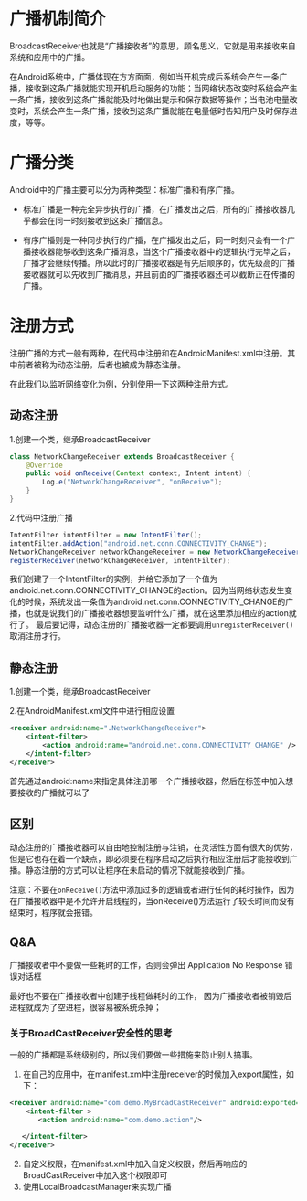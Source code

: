 # 广播机制简介
BroadcastReceiver也就是“广播接收者”的意思，顾名思义，它就是用来接收来自系统和应用中的广播。

在Android系统中，广播体现在方方面面，例如当开机完成后系统会产生一条广播，接收到这条广播就能实现开机启动服务的功能；当网络状态改变时系统会产生一条广播，接收到这条广播就能及时地做出提示和保存数据等操作；当电池电量改变时，系统会产生一条广播，接收到这条广播就能在电量低时告知用户及时保存进度，等等。

# 广播分类
Android中的广播主要可以分为两种类型：标准广播和有序广播。

* 标准广播是一种完全异步执行的广播，在广播发出之后，所有的广播接收器几乎都会在同一时刻接收到这条广播信息。

* 有序广播则是一种同步执行的广播，在广播发出之后，同一时刻只会有一个广播接收器能够收到这条广播消息，当这个广播接收器中的逻辑执行完毕之后，广播才会继续传播。所以此时的广播接收器是有先后顺序的，优先级高的广播接收器就可以先收到广播消息，并且前面的广播接收器还可以截断正在传播的广播。

# 注册方式
注册广播的方式一般有两种，在代码中注册和在AndroidManifest.xml中注册。其中前者被称为动态注册，后者也被成为静态注册。

在此我们以监听网络变化为例，分别使用一下这两种注册方式。
## 动态注册
1.创建一个类，继承BroadcastReceiver

```java
class NetworkChangeReceiver extends BroadcastReceiver {
    @Override
    public void onReceive(Context context, Intent intent) {
        Log.e("NetworkChangeReceiver", "onReceive");
    }
}
```

2.代码中注册广播

```java
IntentFilter intentFilter = new IntentFilter();
intentFilter.addAction("android.net.conn.CONNECTIVITY_CHANGE");
NetworkChangeReceiver networkChangeReceiver = new NetworkChangeReceiver();
registerReceiver(networkChangeReceiver, intentFilter);
```
我们创建了一个IntentFilter的实例，并给它添加了一个值为android.net.conn.CONNECTIVITY_CHANGE的action。因为当网络状态发生变化的时候，系统发出一条值为android.net.conn.CONNECTIVITY_CHANGE的广播，也就是说我们的广播接收器想要监听什么广播，就在这里添加相应的action就行了。
最后要记得，动态注册的广播接收器一定都要调用`unregisterReceiver()`取消注册才行。

## 静态注册
1.创建一个类，继承BroadcastReceiver

2.在AndroidManifest.xml文件中进行相应设置
```xml
<receiver android:name=".NetworkChangeReceiver">
	<intent-filter>
		<action android:name="android.net.conn.CONNECTIVITY_CHANGE" />
	</intent-filter>
</receiver>
```
首先通过android:name来指定具体注册哪一个广播接收器，然后在<intent-filter>标签中加入想要接收的广播就可以了

## 区别
动态注册的广播接收器可以自由地控制注册与注销，在灵活性方面有很大的优势，但是它也存在着一个缺点，即必须要在程序启动之后执行相应注册后才能接收到广播。静态注册的方式可以让程序在未启动的情况下就能接收到广播。

注意：不要在`onReceive()`方法中添加过多的逻辑或者进行任何的耗时操作，因为在广播接收器中是不允许开启线程的，当onReceive()方法运行了较长时间而没有结束时，程序就会报错。

## Q&A

广播接收者中不要做一些耗时的工作，否则会弹出 Application No Response 错误对话框

最好也不要在广播接收者中创建子线程做耗时的工作， 因为广播接收者被销毁后进程就成为了空进程，很容易被系统杀掉；

### 关于BroadCastReceiver安全性的思考
一般的广播都是系统级别的，所以我们要做一些措施来防止别人搞事。    
1. 在自己的应用中，在manifest.xml中注册receiver的时候加入export属性，如下：
```xml
<receiver android:name="com.demo.MyBroadCastReceiver" android:exported="false">  
    <intent-filter >  
       <action android:name="com.demo.action"/>  

   </intent-filter>  
</receiver>  
```
2. 自定义权限，在manifest.xml中加入自定义权限，然后再响应的BroadCastReceiver中加入这个权限即可
3. 使用LocalBroadcastManager来实现广播
